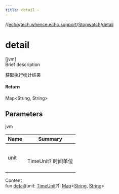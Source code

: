 ```yaml
---
title: detail -
---
```

//[echo](../../index.md)/[tech.whence.echo.support](../index.md)/[Stopwatch](index.md)/[detail](detail.md)



# detail  
[jvm]  
Brief description  


获取执行统计结果



#### Return  


Map<String, String>



## Parameters  
  
jvm  
  
|  Name|  Summary| 
|---|---|
| unit| <br><br>TimeUnit? 时间单位<br><br>
  
  
Content  
fun [detail](detail.md)(unit: [TimeUnit](https://docs.oracle.com/javase/8/docs/api/java/util/concurrent/TimeUnit.html)?): [Map](https://kotlinlang.org/api/latest/jvm/stdlib/kotlin.collections/-map/index.html)<[String](https://kotlinlang.org/api/latest/jvm/stdlib/kotlin/-string/index.html), [String](https://kotlinlang.org/api/latest/jvm/stdlib/kotlin/-string/index.html)>  



